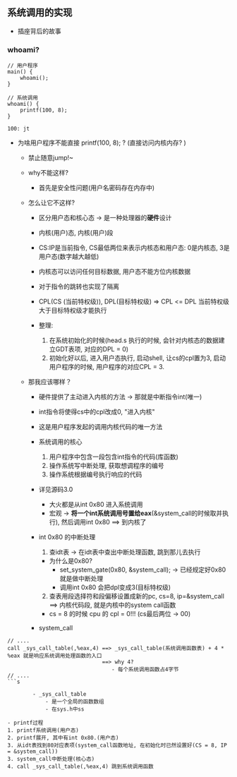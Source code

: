 ## 系统调用的实现

- 插座背后的故事

### whoami? 
```
// 用户程序
main() {
	whoami();
}

// 系统调用
whoami() {
	printf(100, 8);
}

100: jt
```

- 为啥用户程序不能直接 printf(100, 8); ? (直接访问内核内存? )
	- 禁止随意jump!~
	- why不能这样? 
		- 首先是安全性问题(用户名密码存在内存中)
	- 怎么让它不这样? 
		- 区分用户态和核心态 -> 是一种处理器的**硬件**设计
		- 内核(用户)态, 内核(用户)段
		- CS:IP是当前指令, CS最低两位来表示内核态和用户态: 0是内核态, 3是用户态(数字越大越低)
		- 内核态可以访问任何目标数据, 用户态不能方位内核数据
		- 对于指令的跳转也实现了隔离
		- CPL(CS (当前特权级)), DPL(目标特权级)  => CPL <= DPL 当前特权级大于目标特权级才能执行

		- 整理: 
			1. 在系统初始化的时候(head.s 执行的时候, 会针对内核态的数据建立GDT表项, 对应的DPL = 0)
			2. 初始化好以后, 进入用户态执行, 启动shell, 让cs的cpl置为3, 启动用户程序的时候, 用户程序的对应CPL = 3. 

	- 那我应该哪样？ 
		- 硬件提供了主动进入内核的方法 -> 那就是中断指令int(唯一)
		- int指令将使得cs中的cpl改成0, "进入内核"
		- 这是用户程序发起的调用内核代码的唯一方法
		
		- 系统调用的核心
			1. 用户程序中包含一段包含int指令的代码(库函数)
			2. 操作系统写中断处理, 获取想调程序的编号
			3. 操作系统根据编号执行响应的代码

		- 详见源码3.0
			- 大火都是从int 0x80 进入系统调用
			- 宏观 -> **将一个int系统调用号置给eax**(&system_call的时候取并执行), 然后调用int 0x80 ==> 到内核了

		- int 0x80 的中断处理
			1. 查idt表 -> 在idt表中查出中断处理函数, 跳到那儿去执行

			- 为什么是0x80? 
				- set_system_gate(0x80, &system_call); -> 已经规定好0x80就是做中断处理
				- 调用int 0x80 会把dpl变成3(目标特权级)

			2. 查表用段选择符和段偏移设置成新的pc, cs=8, ip=&system_call ==> 内核代码段, 就是内核中的system call函数
			- cs = 8 的时候 cpu 的 cpl = 0!!! (cs最后两位 -> 00)

		- system_call
```
// ....
call _sys_call_table(,%eax,4) ==> _sys_call_table(系统调用函数表) + 4 * %eax 就是响应系统调用处理函数的入口
							  ==> why 4? 
								 - 每个系统调用函数占4字节
// ....
```s

		- _sys_call_table 
			- 是一个全局的函数数组
			- 在sys.h中ss

- printf过程
1. printf系统调用(用户态)
2. printf展开, 其中有int 0x80.(用户态)
3. 从idt表找到80对应表项(system_call函数地址, 在初始化时已然设置好(CS = 8, IP = &system_call))
3. system_call中断处理(核心态) 
4. call _sys_call_table(,%eax,4) 跳到系统调用函数
	